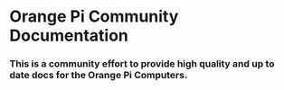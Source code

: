#  Orange Pi Community Documentation

### This is a community effort to provide high quality and up to date  docs for the Orange Pi Computers.


